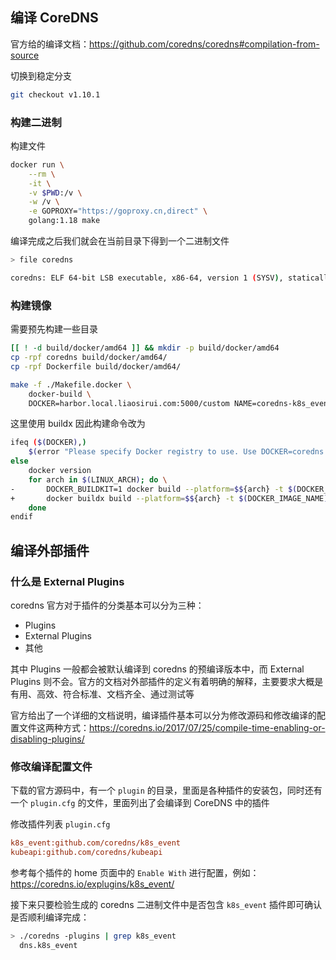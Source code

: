 ## 编译 CoreDNS

官方给的编译文档：<https://github.com/coredns/coredns#compilation-from-source>

切换到稳定分支

```bash
git checkout v1.10.1
```

### 构建二进制

构建文件

````bash
docker run \
    --rm \
    -it \
    -v $PWD:/v \
    -w /v \
    -e GOPROXY="https://goproxy.cn,direct" \
    golang:1.18 make
````

编译完成之后我们就会在当前目录下得到一个二进制文件

```bash
> file coredns

coredns: ELF 64-bit LSB executable, x86-64, version 1 (SYSV), statically linked, Go BuildID=bUHy1dSjbzn70qBTO6cG/j6bEgH1sk3ySU98xoW3R/0G6p5dQ3AEowbPv-D6q2/Q7IHDMcrUYyhWbgGWSdg, stripped
```

### 构建镜像

需要预先构建一些目录

```bash
[[ ! -d build/docker/amd64 ]] && mkdir -p build/docker/amd64
cp -rpf coredns build/docker/amd64/
cp -rpf Dockerfile build/docker/amd64/

make -f ./Makefile.docker \
    docker-build \
    DOCKER=harbor.local.liaosirui.com:5000/custom NAME=coredns-k8s_event LINUX_ARCH=amd64 VERSION=1.10.1.patch01
```

这里使用 buildx 因此构建命令改为

```bash
ifeq ($(DOCKER),)
	$(error "Please specify Docker registry to use. Use DOCKER=coredns for releases")
else
	docker version
	for arch in $(LINUX_ARCH); do \
-	    DOCKER_BUILDKIT=1 docker build --platform=$${arch} -t $(DOCKER_IMAGE_NAME):$${arch}-$(VERSION) build/docker/$${arch} ;\
+	    docker buildx build --platform=$${arch} -t $(DOCKER_IMAGE_NAME):$${arch}-$(VERSION) build/docker/$${arch} ;\
	done
endif
```

## 编译外部插件

### 什么是 External Plugins

coredns 官方对于插件的分类基本可以分为三种：

- Plugins
- External Plugins
- 其他

其中 Plugins 一般都会被默认编译到 coredns 的预编译版本中，而 External Plugins 则不会。官方的文档对外部插件的定义有着明确的解释，主要要求大概是有用、高效、符合标准、文档齐全、通过测试等

官方给出了一个详细的文档说明，编译插件基本可以分为修改源码和修改编译的配置文件这两种方式：<https://coredns.io/2017/07/25/compile-time-enabling-or-disabling-plugins/>

### 修改编译配置文件

下载的官方源码中，有一个 `plugin` 的目录，里面是各种插件的安装包，同时还有一个 `plugin.cfg` 的文件，里面列出了会编译到 CoreDNS 中的插件

修改插件列表 `plugin.cfg`

```ini
k8s_event:github.com/coredns/k8s_event
kubeapi:github.com/coredns/kubeapi
```

参考每个插件的 home 页面中的 `Enable With` 进行配置，例如：<https://coredns.io/explugins/k8s_event/>

接下来只要检验生成的 coredns 二进制文件中是否包含 `k8s_event` 插件即可确认是否顺利编译完成：

```bash
> ./coredns -plugins | grep k8s_event
  dns.k8s_event
```